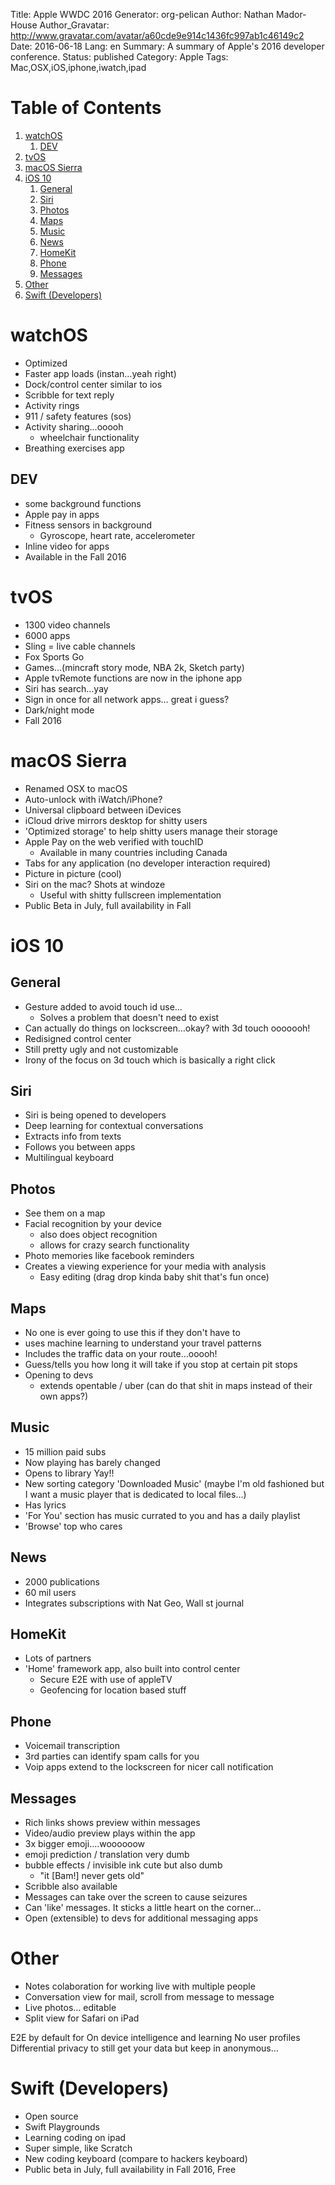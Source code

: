Title: Apple WWDC 2016
Generator: org-pelican
Author: Nathan Mador-House
Author_Gravatar: http://www.gravatar.com/avatar/a60cde9e914c1436fc997ab1c46149c2
Date: 2016-06-18
Lang: en
Summary: A summary of Apple's 2016 developer conference.
Status: published
Category: Apple
Tags: Mac,OSX,iOS,iphone,iwatch,ipad


# Table of Contents

1.  [watchOS](#orgaf44ba2)
    1.  [DEV](#org10d254a)
2.  [tvOS](#orgfc0353a)
3.  [macOS Sierra](#org407325a)
4.  [iOS 10](#org59eac5f)
    1.  [General](#orgf579a4d)
    2.  [Siri](#orgcd6ae75)
    3.  [Photos](#org1b8b79e)
    4.  [Maps](#org9d23905)
    5.  [Music](#org4722a23)
    6.  [News](#orgc3f9f27)
    7.  [HomeKit](#orga340bfc)
    8.  [Phone](#orge67b4a1)
    9.  [Messages](#orgb791d9e)
5.  [Other](#org8d8da96)
6.  [Swift (Developers)](#orgcd7239a)



<a id="orgaf44ba2"></a>

# watchOS

-   Optimized
-   Faster app loads (instan&#x2026;yeah right)
-   Dock/control center similar to ios
-   Scribble for text reply
-   Activity rings
-   911 / safety features (sos)
-   Activity sharing&#x2026;ooooh
    -   wheelchair functionality
-   Breathing exercises app


<a id="org10d254a"></a>

## DEV

-   some background functions
-   Apple pay in apps
-   Fitness sensors in background
    -   Gyroscope, heart rate, accelerometer
-   Inline video for apps
-   Available in the Fall 2016


<a id="orgfc0353a"></a>

# tvOS

-   1300 video channels
-   6000 apps
-   Sling = live cable channels
-   Fox Sports Go
-   Games&#x2026;(mincraft story mode, NBA 2k, Sketch party)
-   Apple tvRemote functions are now in the iphone app
-   Siri has search&#x2026;yay
-   Sign in once for all network apps&#x2026; great i guess?
-   Dark/night mode
-   Fall 2016


<a id="org407325a"></a>

# macOS Sierra

-   Renamed OSX to macOS
-   Auto-unlock with iWatch/iPhone?
-   Universal clipboard between iDevices
-   iCloud drive mirrors desktop for shitty users
-   'Optimized storage' to help shitty users manage their storage
-   Apple Pay on the web verified with touchID
    -   Available in many countries including Canada
-   Tabs for any application (no developer interaction required)
-   Picture in picture (cool)
-   Siri on the mac? Shots at windoze
    -   Useful with shitty fullscreen implementation
-   Public Beta in July, full availability in Fall


<a id="org59eac5f"></a>

# iOS 10


<a id="orgf579a4d"></a>

## General

-   Gesture added to avoid touch id use&#x2026;
    -   Solves a problem that doesn't need to exist
-   Can actually do things on lockscreen&#x2026;okay? with 3d touch ooooooh!
-   Redisigned control center
-   Still pretty ugly and not customizable
-   Irony of the focus on 3d touch which is basically a right click


<a id="orgcd6ae75"></a>

## Siri

-   Siri is being opened to developers
-   Deep learning for contextual conversations
-   Extracts info from texts
-   Follows you between apps
-   Multilingual keyboard


<a id="org1b8b79e"></a>

## Photos

-   See them on a map
-   Facial recognition by your device
    -   also does object recognition
    -   allows for crazy search functionality
-   Photo memories like facebook reminders
-   Creates a viewing experience for your media with analysis
    -   Easy editing (drag drop kinda baby shit that's fun once)


<a id="org9d23905"></a>

## Maps

-   No one is ever going to use this if they don't have to
-   uses machine learning to understand your travel patterns
-   Includes the traffic data on your route&#x2026;ooooh!
-   Guess/tells you how long it will take if you stop at certain pit stops
-   Opening to devs
    -   extends opentable / uber (can do that shit in maps instead of their own apps?)


<a id="org4722a23"></a>

## Music

-   15 million paid subs
-   Now playing has barely changed
-   Opens to library Yay!!
-   New sorting category 'Downloaded Music' (maybe I'm old fashioned but I want a music player that is dedicated to local files&#x2026;)
-   Has lyrics
-   'For You' section has music currated to you and has a daily playlist
-   'Browse' top who cares


<a id="orgc3f9f27"></a>

## News

-   2000 publications
-   60 mil users
-   Integrates subscriptions with Nat Geo, Wall st journal


<a id="orga340bfc"></a>

## HomeKit

-   Lots of partners
-   'Home' framework app, also built into control center
    -   Secure E2E with use of appleTV
    -   Geofencing for location based stuff


<a id="orge67b4a1"></a>

## Phone

-   Voicemail transcription
-   3rd parties can identify spam calls for you
-   Voip apps extend to the lockscreen for nicer call notification


<a id="orgb791d9e"></a>

## Messages

-   Rich links shows preview within messages
-   Video/audio preview plays within the app
-   3x bigger emoji&#x2026;.woooooow
-   emoji prediction / translation very dumb
-   bubble effects / invisible ink cute but also dumb
    -   "it [Bam!] never gets old"
-   Scribble also available
-   Messages can take over the screen to cause seizures
-   Can 'like' messages. It sticks a little heart on the corner&#x2026;
-   Open (extensible) to devs for additional messaging apps


<a id="org8d8da96"></a>

# Other

-   Notes colaboration for working live with multiple people
-   Conversation view for mail, scroll from message to message
-   Live photos&#x2026; editable
-   Split view for Safari on iPad

E2E by default for  On device intelligence and learning No user profiles Differential privacy to still get your data but keep in anonymous&#x2026;


<a id="orgcd7239a"></a>

# Swift (Developers)

-   Open source
-   Swift Playgrounds
-   Learning coding on ipad
-   Super simple, like Scratch
-   New coding keyboard (compare to hackers keyboard)
-   Public beta in July, full availability in Fall 2016, Free

